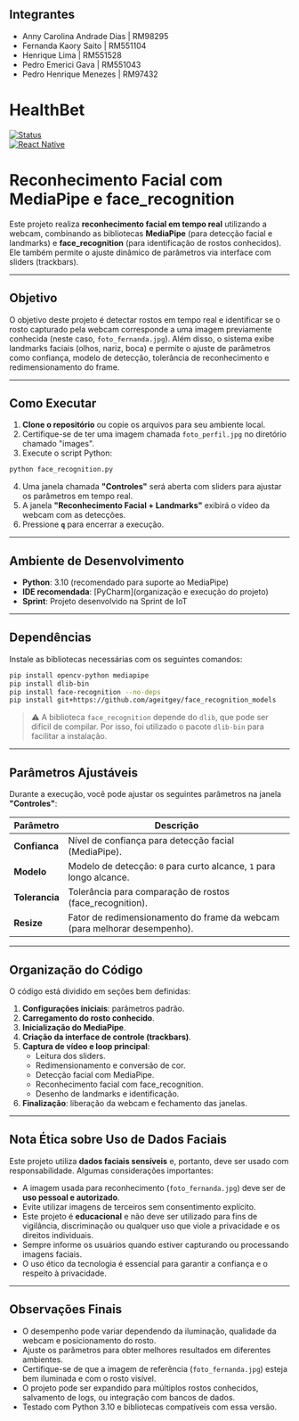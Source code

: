 ## Integrantes
- Anny Carolina Andrade Dias | RM98295
- Fernanda Kaory Saito | RM551104
- Henrique Lima | RM551528
- Pedro Emerici Gava | RM551043
- Pedro Henrique Menezes | RM97432

# HealthBet

[![Status](https://img.shields.io/badge/status-em%20desenvolvimento-yellow)](https://github.com/seu-usuario/seu-repositorio)  
[![React Native](https://img.shields.io/badge/React_Native-0.71-blue)](https://reactnative.dev/)  

# Reconhecimento Facial com MediaPipe e face_recognition

Este projeto realiza **reconhecimento facial em tempo real** utilizando a webcam, combinando as bibliotecas **MediaPipe** (para detecção facial e landmarks) e **face_recognition** (para identificação de rostos conhecidos). Ele também permite o ajuste dinâmico de parâmetros via interface com sliders (trackbars).

---

## Objetivo

O objetivo deste projeto é detectar rostos em tempo real e identificar se o rosto capturado pela webcam corresponde a uma imagem previamente conhecida (neste caso, `foto_fernanda.jpg`). Além disso, o sistema exibe landmarks faciais (olhos, nariz, boca) e permite o ajuste de parâmetros como confiança, modelo de detecção, tolerância de reconhecimento e redimensionamento do frame.

---

## Como Executar

1. **Clone o repositório** ou copie os arquivos para seu ambiente local.
2. Certifique-se de ter uma imagem chamada `foto_perfil.jpg` no diretório chamado "images".
3. Execute o script Python:

```bash
python face_recognition.py
```

4. Uma janela chamada **"Controles"** será aberta com sliders para ajustar os parâmetros em tempo real.
5. A janela **"Reconhecimento Facial + Landmarks"** exibirá o vídeo da webcam com as detecções.
6. Pressione **`q`** para encerrar a execução.

---

## Ambiente de Desenvolvimento

- **Python**: 3.10 (recomendado para suporte ao MediaPipe)
- **IDE recomendada**: [PyCharm](organização e execução do projeto)
- **Sprint**: Projeto desenvolvido na Sprint de IoT

---

## Dependências

Instale as bibliotecas necessárias com os seguintes comandos:

```bash
pip install opencv-python mediapipe
pip install dlib-bin
pip install face-recognition --no-deps
pip install git+https://github.com/ageitgey/face_recognition_models
```

> ⚠️ A biblioteca `face_recognition` depende do `dlib`, que pode ser difícil de compilar. Por isso, foi utilizado o pacote `dlib-bin` para facilitar a instalação.

---

## Parâmetros Ajustáveis

Durante a execução, você pode ajustar os seguintes parâmetros na janela **"Controles"**:

| Parâmetro     | Descrição                                                                 |
|---------------|---------------------------------------------------------------------------|
| **Confianca**     | Nível de confiança para detecção facial (MediaPipe).                     |
| **Modelo**        | Modelo de detecção: `0` para curto alcance, `1` para longo alcance.      |
| **Tolerancia**    | Tolerância para comparação de rostos (face_recognition).                 |
| **Resize**        | Fator de redimensionamento do frame da webcam (para melhorar desempenho).|

---

## Organização do Código

O código está dividido em seções bem definidas:

1. **Configurações iniciais**: parâmetros padrão.
2. **Carregamento do rosto conhecido**.
3. **Inicialização do MediaPipe**.
4. **Criação da interface de controle (trackbars)**.
5. **Captura de vídeo e loop principal**:
   - Leitura dos sliders.
   - Redimensionamento e conversão de cor.
   - Detecção facial com MediaPipe.
   - Reconhecimento facial com face_recognition.
   - Desenho de landmarks e identificação.
6. **Finalização**: liberação da webcam e fechamento das janelas.

---

## Nota Ética sobre Uso de Dados Faciais

Este projeto utiliza **dados faciais sensíveis** e, portanto, deve ser usado com responsabilidade. Algumas considerações importantes:

- A imagem usada para reconhecimento (`foto_fernanda.jpg`) deve ser de **uso pessoal e autorizado**.
- Evite utilizar imagens de terceiros sem consentimento explícito.
- Este projeto é **educacional** e não deve ser utilizado para fins de vigilância, discriminação ou qualquer uso que viole a privacidade e os direitos individuais.
- Sempre informe os usuários quando estiver capturando ou processando imagens faciais.
- O uso ético da tecnologia é essencial para garantir a confiança e o respeito à privacidade.

---

## Observações Finais

- O desempenho pode variar dependendo da iluminação, qualidade da webcam e posicionamento do rosto.
- Ajuste os parâmetros para obter melhores resultados em diferentes ambientes.
- Certifique-se de que a imagem de referência (`foto_fernanda.jpg`) esteja bem iluminada e com o rosto visível.
- O projeto pode ser expandido para múltiplos rostos conhecidos, salvamento de logs, ou integração com bancos de dados.
- Testado com Python 3.10 e bibliotecas compatíveis com essa versão.



